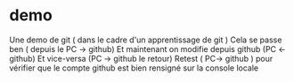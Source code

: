 # demo
Une demo de git ( dans le cadre d'un apprentissage de git )
Cela se passe ben ( depuis le PC -> github)
Et maintenant on modifie depuis github (PC <- github)
Et vice-versa (PC -> github le retour)
Retest ( PC-> github ) pour vérifier que le compte github est bien rensigné sur la console locale
